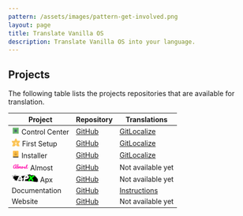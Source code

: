 ```yaml
---
pattern: /assets/images/pattern-get-involved.png
layout: page
title: Translate Vanilla OS
description: Translate Vanilla OS into your language.
---
```


## Projects
The following table lists the projects repositories that are available for translation.

| Project | Repository | Translations |
| ------- | ---------- | ------------ |
| <img src="/assets/images/icons/control-center.svg" height="16" /> Control Center | [GitHub](https://github.com/Vanilla-OS/vanilla-control-center) | [GitLocalize](https://gitlocalize.com/repo/8091) |
| <img src="/assets/images/icons/first-setup.svg" height="16" /> First Setup | [GitHub](https://github.com/Vanilla-OS/vanilla-first-setup) | [GitLocalize](https://gitlocalize.com/repo/8092) |
| <img src="/assets/images/icons/installer.svg" height="16" /> Installer | [GitHub](https://github.com/Vanilla-OS/vanilla-installer) | [GitLocalize](https://gitlocalize.com/repo/8114) |
| <img src="/assets/images/icons/almost.png" height="16" /> Almost | [GitHub](https://github.com/Vanilla-OS/Almost) | Not available yet |
| <img src="/assets/images/icons/apx.png" height="16" /> Apx | [GitHub](https://github.com/Vanilla-OS/Apx) | Not available yet |
| Documentation | [GitHub](https://github.com/vanilla-os/documentation) | [Instructions](https://github.com/Vanilla-OS/documentation/blob/main/TRANSLATE.md) |
| Website | [GitHub](https://github.com/Vanilla-OS/website) | Not available yet |